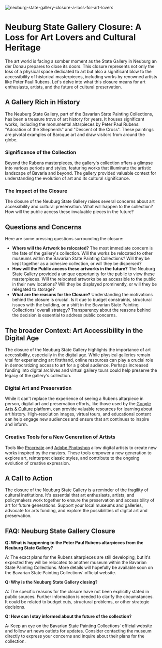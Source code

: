 ![neuburg-state-gallery-closure-a-loss-for-art-lovers](https://images.pexels.com/photos/5273636/pexels-photo-5273636.jpeg?auto=compress&cs=tinysrgb&fit=crop&h=627&w=1200)

# Neuburg State Gallery Closure: A Loss for Art Lovers and Cultural Heritage

The art world is facing a somber moment as the State Gallery in Neuburg an der Donau prepares to close its doors. This closure represents not only the loss of a physical space dedicated to art but also a significant blow to the accessibility of historical masterpieces, including works by renowned artists like Peter Paul Rubens. Let's delve into what this closure means for art enthusiasts, artists, and the future of cultural preservation.

## A Gallery Rich in History

The Neuburg State Gallery, part of the Bavarian State Painting Collections, has been a treasure trove of art history for years. It houses significant works, including the monumental altarpieces by Peter Paul Rubens: "Adoration of the Shepherds" and "Descent of the Cross". These paintings are pivotal examples of Baroque art and draw visitors from around the globe.

### Significance of the Collection

Beyond the Rubens masterpieces, the gallery's collection offers a glimpse into various periods and styles, featuring works that illuminate the artistic landscape of Bavaria and beyond. The gallery provided valuable context for understanding the evolution of art and its cultural significance.

### The Impact of the Closure

The closure of the Neuburg State Gallery raises several concerns about art accessibility and cultural preservation. What will happen to the collection? How will the public access these invaluable pieces in the future?

## Questions and Concerns

Here are some pressing questions surrounding the closure:

*   **Where will the Artwork be relocated?** The most immediate concern is the fate of the gallery's collection. Will the works be relocated to other museums within the Bavarian State Painting Collections? Will they be kept together as a cohesive collection, or will they be dispersed?
*   **How will the Public access these artworks in the future?** The Neuburg State Gallery provided a unique opportunity for the public to view these masterpieces. Will the relocated artworks be as accessible to the public in their new locations? Will they be displayed prominently, or will they be relegated to storage?
*   **What are the reasons for the Closure?** Understanding the motivations behind the closure is crucial. Is it due to budget constraints, structural issues with the building, or a shift in the Bavarian State Painting Collections' overall strategy? Transparency about the reasons behind the decision is essential to address public concerns.

## The broader Context: Art Accessibility in the Digital Age

The closure of the Neuburg State Gallery highlights the importance of art accessibility, especially in the digital age. While physical galleries remain vital for experiencing art firsthand, online resources can play a crucial role in democratizing access to art for a global audience. Perhaps increased funding into digital archives and virtual gallery tours could help preserve the legacy of the gallery's collection.

### Digital Art and Preservation

While it can't replace the experience of seeing a Rubens altarpiece in person, digital art and preservation efforts, like those used by the [Google Arts & Culture](https://artsandculture.google.com/) platform, can provide valuable resources for learning about art history. High-resolution images, virtual tours, and educational content can help engage new audiences and ensure that art continues to inspire and inform.

### Creative Tools for a New Generation of Artists

Tools like [Procreate](https://procreate.com/) and [Adobe Photoshop](https://www.adobe.com/products/photoshop.html) allow digital artists to create new works inspired by the masters. These tools empower a new generation to explore art, reinterpret classic styles, and contribute to the ongoing evolution of creative expression.

## A Call to Action

The closure of the Neuburg State Gallery is a reminder of the fragility of cultural institutions. It's essential that art enthusiasts, artists, and policymakers work together to ensure the preservation and accessibility of art for future generations. Support your local museums and galleries, advocate for arts funding, and explore the possibilities of digital art and preservation.

## FAQ: Neuburg State Gallery Closure

**Q: What is happening to the Peter Paul Rubens altarpieces from the Neuburg State Gallery?**

A: The exact plans for the Rubens altarpieces are still developing, but it's expected they will be relocated to another museum within the Bavarian State Painting Collections. More details will hopefully be available soon on the Bavarian State Painting Collections' official website.

**Q: Why is the Neuburg State Gallery closing?**

A: The specific reasons for the closure have not been explicitly stated in public sources. Further information is needed to clarify the circumstances. It could be related to budget cuts, structural problems, or other strategic decisions.

**Q: How can I stay informed about the future of the collection?**

A: Keep an eye on the Bavarian State Painting Collections' official website and follow art news outlets for updates. Consider contacting the museum directly to express your concerns and inquire about their plans for the collection.
